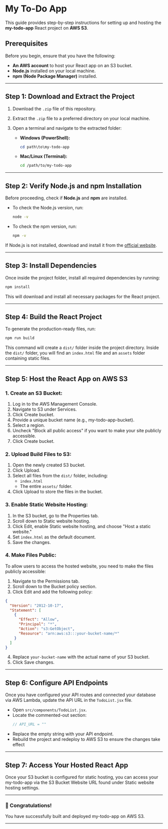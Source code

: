 # My To-Do App

This guide provides step-by-step instructions for setting up and hosting the **my-todo-app** React project on **AWS S3**.  

## Prerequisites

Before you begin, ensure that you have the following:  
- **An AWS account** to host your React app on an S3 bucket.  
- **Node.js** installed on your local machine.  
- **npm (Node Package Manager)** installed.  

---

## Step 1: Download and Extract the Project

1. Download the `.zip` file of this repository.  
2. Extract the `.zip` file to a preferred directory on your local machine.  
3. Open a terminal and navigate to the extracted folder:

   - **Windows (PowerShell):**
     ```powershell
     cd path\to\my-todo-app
     ```
   - **Mac/Linux (Terminal):**
     ```bash
     cd /path/to/my-todo-app
     ```

---

## Step 2: Verify Node.js and npm Installation

Before proceeding, check if **Node.js** and **npm** are installed.

- To check the Node.js version, run:
  ```bash
  node -v
  ```

- To check the npm version, run:
  ```bash
  npm -v
  ```

If Node.js is not installed, download and install it from the [official website](https://nodejs.org/).

---

## Step 3: Install Dependencies

Once inside the project folder, install all required dependencies by running:

```bash
npm install
```

This will download and install all necessary packages for the React project.

---

## Step 4: Build the React Project

To generate the production-ready files, run:

```bash
npm run build
```

This command will create a `dist/` folder inside the project directory.
Inside the `dist/` folder, you will find an `index.html` file and an `assets` folder containing static files.

---

## Step 5: Host the React App on AWS S3

### 1. Create an S3 Bucket:
1. Log in to the AWS Management Console.
2. Navigate to S3 under Services.
3. Click Create bucket.
4. Provide a unique bucket name (e.g., my-todo-app-bucket).
5. Select a region.
6. Uncheck "Block all public access" if you want to make your site publicly accessible.
7. Click Create bucket.

### 2. Upload Build Files to S3:
1. Open the newly created S3 bucket.
2. Click Upload.
3. Select all files from the `dist/` folder, including:
   - `index.html`
   - The entire `assets/` folder.
4. Click Upload to store the files in the bucket.

### 3. Enable Static Website Hosting:
1. In the S3 bucket, go to the Properties tab.
2. Scroll down to Static website hosting.
3. Click Edit, enable Static website hosting, and choose "Host a static website."
4. Set `index.html` as the default document.
5. Save the changes.

### 4. Make Files Public:

To allow users to access the hosted website, you need to make the files publicly accessible:
1. Navigate to the Permissions tab.
2. Scroll down to the Bucket policy section.
3. Click Edit and add the following policy:

```json
{
  "Version": "2012-10-17",
  "Statement": [
    {
      "Effect": "Allow",
      "Principal": "*",
      "Action": "s3:GetObject",
      "Resource": "arn:aws:s3:::your-bucket-name/*"
    }
  ]
}
```

4. Replace `your-bucket-name` with the actual name of your S3 bucket.
5. Click Save changes.

---

## Step 6: Configure API Endpoints

Once you have configured your API routes and connected your database via AWS Lambda, update the API URL in the `TodoList.jsx` file.
- Open `src/components/TodoList.jsx`.
- Locate the commented-out section:
  ```javascript
  // API_URL = ""
  ```
- Replace the empty string with your API endpoint.
- Rebuild the project and redeploy to AWS S3 to ensure the changes take effect
---

## Step 7: Access Your Hosted React App

Once your S3 bucket is configured for static hosting, you can access your my-todo-app via the S3 Bucket Website URL found under Static website hosting settings.

---

### 🎉 Congratulations!

You have successfully built and deployed my-todo-app on AWS S3.

---
